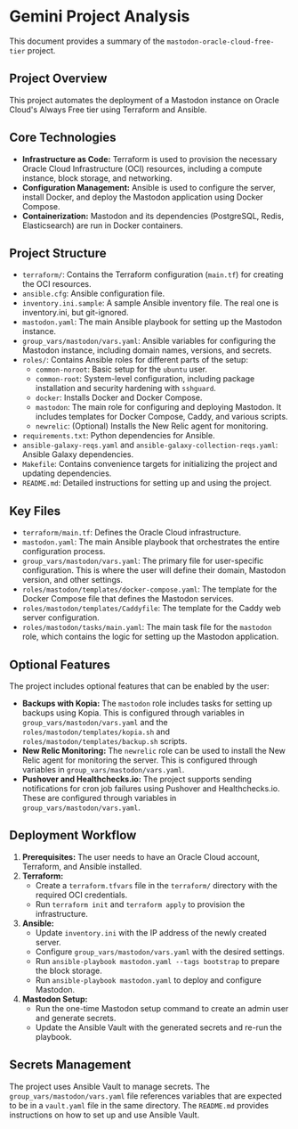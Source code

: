 # Gemini Project Analysis

This document provides a summary of the `mastodon-oracle-cloud-free-tier` project.

## Project Overview

This project automates the deployment of a Mastodon instance on Oracle Cloud's Always Free tier using Terraform and Ansible.

## Core Technologies

- **Infrastructure as Code:** Terraform is used to provision the necessary Oracle Cloud Infrastructure (OCI) resources, including a compute instance, block storage, and networking.
- **Configuration Management:** Ansible is used to configure the server, install Docker, and deploy the Mastodon application using Docker Compose.
- **Containerization:** Mastodon and its dependencies (PostgreSQL, Redis, Elasticsearch) are run in Docker containers.

## Project Structure

- `terraform/`: Contains the Terraform configuration (`main.tf`) for creating the OCI resources.
- `ansible.cfg`: Ansible configuration file.
- `inventory.ini.sample`: A sample Ansible inventory file. The real one is inventory.ini, but git-ignored.
- `mastodon.yaml`: The main Ansible playbook for setting up the Mastodon instance.
- `group_vars/mastodon/vars.yaml`: Ansible variables for configuring the Mastodon instance, including domain names, versions, and secrets.
- `roles/`: Contains Ansible roles for different parts of the setup:
    - `common-noroot`: Basic setup for the `ubuntu` user.
    - `common-root`: System-level configuration, including package installation and security hardening with `sshguard`.
    - `docker`: Installs Docker and Docker Compose.
    - `mastodon`: The main role for configuring and deploying Mastodon. It includes templates for Docker Compose, Caddy, and various scripts.
    - `newrelic`: (Optional) Installs the New Relic agent for monitoring.
- `requirements.txt`: Python dependencies for Ansible.
- `ansible-galaxy-reqs.yaml` and `ansible-galaxy-collection-reqs.yaml`: Ansible Galaxy dependencies.
- `Makefile`: Contains convenience targets for initializing the project and updating dependencies.
- `README.md`: Detailed instructions for setting up and using the project.

## Key Files

- `terraform/main.tf`: Defines the Oracle Cloud infrastructure.
- `mastodon.yaml`: The main Ansible playbook that orchestrates the entire configuration process.
- `group_vars/mastodon/vars.yaml`: The primary file for user-specific configuration. This is where the user will define their domain, Mastodon version, and other settings.
- `roles/mastodon/templates/docker-compose.yaml`: The template for the Docker Compose file that defines the Mastodon services.
- `roles/mastodon/templates/Caddyfile`: The template for the Caddy web server configuration.
- `roles/mastodon/tasks/main.yaml`: The main task file for the `mastodon` role, which contains the logic for setting up the Mastodon application.

## Optional Features

The project includes optional features that can be enabled by the user:

- **Backups with Kopia:** The `mastodon` role includes tasks for setting up backups using Kopia. This is configured through variables in `group_vars/mastodon/vars.yaml` and the `roles/mastodon/templates/kopia.sh` and `roles/mastodon/templates/backup.sh` scripts.
- **New Relic Monitoring:** The `newrelic` role can be used to install the New Relic agent for monitoring the server. This is configured through variables in `group_vars/mastodon/vars.yaml`.
- **Pushover and Healthchecks.io:** The project supports sending notifications for cron job failures using Pushover and Healthchecks.io. These are configured through variables in `group_vars/mastodon/vars.yaml`.

## Deployment Workflow

1.  **Prerequisites:** The user needs to have an Oracle Cloud account, Terraform, and Ansible installed.
2.  **Terraform:**
    - Create a `terraform.tfvars` file in the `terraform/` directory with the required OCI credentials.
    - Run `terraform init` and `terraform apply` to provision the infrastructure.
3.  **Ansible:**
    - Update `inventory.ini` with the IP address of the newly created server.
    - Configure `group_vars/mastodon/vars.yaml` with the desired settings.
    - Run `ansible-playbook mastodon.yaml --tags bootstrap` to prepare the block storage.
    - Run `ansible-playbook mastodon.yaml` to deploy and configure Mastodon.
4.  **Mastodon Setup:**
    - Run the one-time Mastodon setup command to create an admin user and generate secrets.
    - Update the Ansible Vault with the generated secrets and re-run the playbook.

## Secrets Management

The project uses Ansible Vault to manage secrets. The `group_vars/mastodon/vars.yaml` file references variables that are expected to be in a `vault.yaml` file in the same directory. The `README.md` provides instructions on how to set up and use Ansible Vault.
